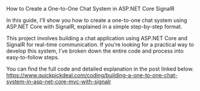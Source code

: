 How to Create a One-to-One Chat System in ASP.NET Core SignalR

In this guide, I'll show you how to create a one-to-one chat system using ASP.NET Core with SignalR, explained in a simple step-by-step format.

This project involves building a chat application using ASP.NET Core and SignalR for real-time communication. If you're looking for a practical way to develop this system, I’ve broken down the entire code and process into easy-to-follow steps.

You can find the full code and detailed explanation in the post linked below.
https://www.quickpickdeal.com/coding/building-a-one-to-one-chat-system-in-asp-net-core-mvc-with-signalr
